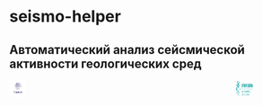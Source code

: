 # seismo-helper

## Автоматический анализ сейсмической активности геологических сред

<div>
  <div style="float: left; width: 100px; height: 100px;">
      <img src="project_data/Sirius_vert_ru-02.png" alt="Сириус", style="width: 30%; height: 30%">
  </div>
  <div style="float: right; width: 100px; height: 100px;">
      <img src="project_data/ЛОГО (ЗЕЛЕНЫЙ).png" alt="Большие вызовы", style="width: 30%; height: 30%">
  </div>
</div>
